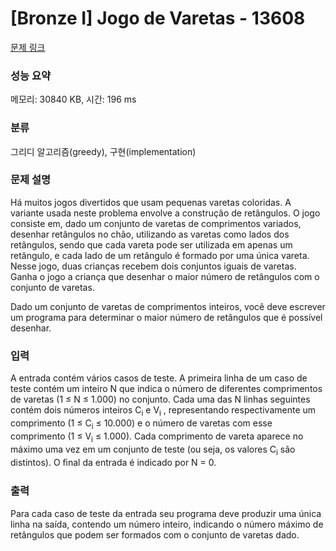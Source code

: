 # [Bronze I] Jogo de Varetas - 13608 

[문제 링크](https://www.acmicpc.net/problem/13608) 

### 성능 요약

메모리: 30840 KB, 시간: 196 ms

### 분류

그리디 알고리즘(greedy), 구현(implementation)

### 문제 설명

<p>Há muitos jogos divertidos que usam pequenas varetas coloridas. A variante usada neste problema envolve a construção de retângulos. O jogo consiste em, dado um conjunto de varetas de comprimentos variados, desenhar retângulos no chão, utilizando as varetas como lados dos retângulos, sendo que cada vareta pode ser utilizada em apenas um retângulo, e cada lado de um retângulo é formado por uma única vareta. Nesse jogo, duas crianças recebem dois conjuntos iguais de varetas. Ganha o jogo a criança que desenhar o maior número de retângulos com o conjunto de varetas.</p>

<p>Dado um conjunto de varetas de comprimentos inteiros, você deve escrever um programa para determinar o maior número de retângulos que é possível desenhar.</p>

### 입력 

 <p>A entrada contém vários casos de teste. A primeira linha de um caso de teste contém um inteiro N que indica o número de diferentes comprimentos de varetas (1 ≤ N ≤ 1.000) no conjunto. Cada uma das N linhas seguintes contém dois números inteiros C<sub>i</sub> e V<sub>i</sub> , representando respectivamente um comprimento (1 ≤ C<sub>i</sub> ≤ 10.000) e o número de varetas com esse comprimento (1 ≤ V<sub>i</sub> ≤ 1.000). Cada comprimento de vareta aparece no máximo uma vez em um conjunto de teste (ou seja, os valores C<sub>i</sub> são distintos). O ﬁnal da entrada é indicado por N = 0.</p>

### 출력 

 <p>Para cada caso de teste da entrada seu programa deve produzir uma única linha na saída, contendo um número inteiro, indicando o número máximo de retângulos que podem ser formados com o conjunto de varetas dado.</p>

